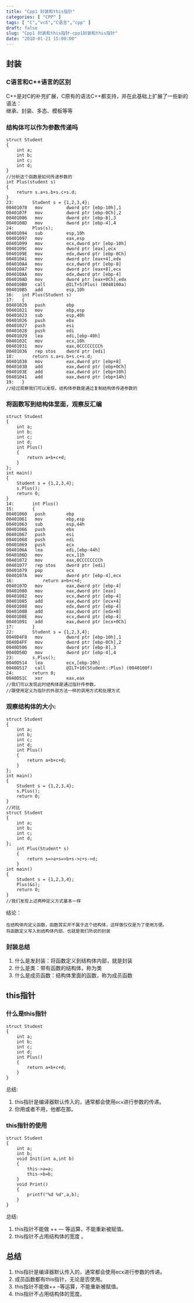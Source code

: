 ```yaml
---
title: "Cpp1 封装和this指针"
categories: [ "CPP" ]
tags: [ "C","vc6","C语言","cpp" ]
draft: false
slug: "Cpp1 封装和this指针-cpp1封装和this指针"
date: "2018-01-21 15:00:00"
---
```




## 封装

### C语言和C++语言的区别

C++是对C的补充扩展，C原有的语法C++都支持，并在此基础上扩展了一些新的语法：  
继承、封装、多态、模板等等

### 结构体可以作为参数传递吗

    struct Student
    {
        int a;
        int b;
        int c;
        int d;
    }
    //分析这个函数是如何传递参数的
    int Plus(student s)
    {
        return s.a+s.b+s.c+s.d;
    }
    23:       Student s = {1,2,3,4};
    00401078   mov         dword ptr [ebp-10h],1
    0040107F   mov         dword ptr [ebp-0Ch],2
    00401086   mov         dword ptr [ebp-8],3
    0040108D   mov         dword ptr [ebp-4],4
    24:       Plus(s);
    00401094   sub         esp,10h
    00401097   mov         eax,esp
    00401099   mov         ecx,dword ptr [ebp-10h]
    0040109C   mov         dword ptr [eax],ecx
    0040109E   mov         edx,dword ptr [ebp-0Ch]
    004010A1   mov         dword ptr [eax+4],edx
    004010A4   mov         ecx,dword ptr [ebp-8]
    004010A7   mov         dword ptr [eax+8],ecx
    004010AA   mov         edx,dword ptr [ebp-4]
    004010AD   mov         dword ptr [eax+0Ch],edx
    004010B0   call        @ILT+5(Plus) (0040100a)
    004010B5   add         esp,10h
    16:   int Plus(Student s)
    17:   {
    00401020   push        ebp
    00401021   mov         ebp,esp
    00401023   sub         esp,40h
    00401026   push        ebx
    00401027   push        esi
    00401028   push        edi
    00401029   lea         edi,[ebp-40h]
    0040102C   mov         ecx,10h
    00401031   mov         eax,0CCCCCCCCh
    00401036   rep stos    dword ptr [edi]
    18:       return s.a+s.b+s.c+s.d;
    00401038   mov         eax,dword ptr [ebp+8]
    0040103B   add         eax,dword ptr [ebp+0Ch]
    0040103E   add         eax,dword ptr [ebp+10h]
    00401041   add         eax,dword ptr [ebp+14h]
    19:   }
    //经过观察我们可以发现，结构体参数是通过复制结构体传递参数的

### 将函数写到结构体里面，观察反汇编

    
    struct Student
    {
        int a;
        int b;
        int c;
        int d;
        int Plus()
        {
            return a+b+c+d;
        }
    };
    int main()
    {
        Student s = {1,2,3,4};
        s.Plus();
        return 0;
    }
    14:       int Plus()
    15:       {
    00401060   push        ebp
    00401061   mov         ebp,esp
    00401063   sub         esp,44h
    00401066   push        ebx
    00401067   push        esi
    00401068   push        edi
    00401069   push        ecx
    0040106A   lea         edi,[ebp-44h]
    0040106D   mov         ecx,11h
    00401072   mov         eax,0CCCCCCCCh
    00401077   rep stos    dword ptr [edi]
    00401079   pop         ecx
    0040107A   mov         dword ptr [ebp-4],ecx
    16:           return a+b+c+d;
    0040107D   mov         eax,dword ptr [ebp-4]
    00401080   mov         eax,dword ptr [eax]
    00401082   mov         ecx,dword ptr [ebp-4]
    00401085   add         eax,dword ptr [ecx+4]
    00401088   mov         edx,dword ptr [ebp-4]
    0040108B   add         eax,dword ptr [edx+8]
    0040108E   mov         ecx,dword ptr [ebp-4]
    00401091   add         eax,dword ptr [ecx+0Ch]
    17:       }
    22:       Student s = {1,2,3,4};
    0040D4F8   mov         dword ptr [ebp-10h],1
    0040D4FF   mov         dword ptr [ebp-0Ch],2
    0040D506   mov         dword ptr [ebp-8],3
    0040D50D   mov         dword ptr [ebp-4],4
    23:       s.Plus();
    0040D514   lea         ecx,[ebp-10h]
    0040D517   call        @ILT+10(Student::Plus) (0040100f)
    24:       return 0;
    0040D51C   xor         eax,eax
    //我们可以发现此时结构体是通过指针传参数。
    //跟使用定义为指针的外部方法一样的调用方式和处理方式

### 观察结构体的大小:

    struct Student
    {
        int a;
        int b;
        int c;
        int d;
        int Plus()
        {
            return a+b+c+d;
        }
    };
    int main()
    {
        Student s = {1,2,3,4};
        s.Plus();
        return 0;
    }
    //对比
    struct Student
    {
        int a;
        int b;
        int c;
        int d;
    };
        int Plus(Student* s)
        {
            return s=>a+s=>b+s->c+s->d;
        }
    int main()
    {
        Student s = {1,2,3,4};
        Plus(&s);
        return 0;
    }
    //我们发现上述两种定义方式基本一样

结论：

    在结构体内定义函数，函数其实并不属于这个结构体，这样做仅仅是为了使用方便。
    将函数定义写入到结构体内部，也就是我们所说的封装
    

### 封装总结

  1. 什么是发封装：将函数定义到结构体内部，就是封装
  2. 什么是类：带有函数的结构体，称为类
  3. 什么是成员函数：结构体里面的函数，称为成员函数

## this指针

### 什么是this指针

    struct Student
    {
        int a;
        int b;
        int c;
        int d;
        int Plus()
        {
            return a+b+c+d;
        }
    }

总结:

  1. this指针是编译器默认传入的，通常都会使用`ecx`进行参数的传递。
  2. 你用或者不用，他都在那。

### this指针的使用

    struct Student
    {
        int a;
        int b;
        void Init(int a,int b)
        {
            this->a=a;
            this->b=b;
        }
        void Print()
        {
            printf("%d %d",a,b);
        }
    }

总结:

  1. this指针不能做 ++ &#8212; 等运算，不能重新被赋值。
  2. this指针不占用结构体的宽度 。

## 总结

  1. this指针是编译器默认传入的，通常都会使用ecx进行参数的传递。
  2. 成员函数都有this指针，无论是否使用。
  3. this指针不能做++ &#8211;等运算，不能重新被赋值。
  4. this指针不占用结构体的宽度。